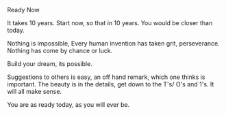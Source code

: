 Ready Now

It takes 10 years. Start now, so that in 10 years. You would be closer than today.

Nothing is impossible, Every human invention has taken grit, perseverance. Nothing has come by chance or luck. 

Build your dream, its possible. 

Suggestions to others is easy, an off hand remark, which one thinks is important. The beauty is in the details, get down to the T's/ O's and 1's. It will all make sense.

You are as ready today, as you will ever be.
